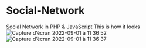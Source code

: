 # Social-Network
Social Network in PHP &amp; JavaScript
This is how it looks 
![Capture d’écran 2022-09-01 à 11 36 52](https://user-images.githubusercontent.com/92720413/187883462-9f7b07d2-f102-4c99-9897-47e690301f05.png)
![Capture d’écran 2022-09-01 à 11 36 37](https://user-images.githubusercontent.com/92720413/187883471-a7ef5aec-7f7a-49d5-993d-7f6f07ee1bc6.png)
